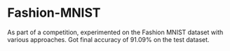 # Fashion-MNIST
As part of a competition, experimented on the Fashion MNIST dataset with various approaches. Got final accuracy of 91.09% on the test dataset.
